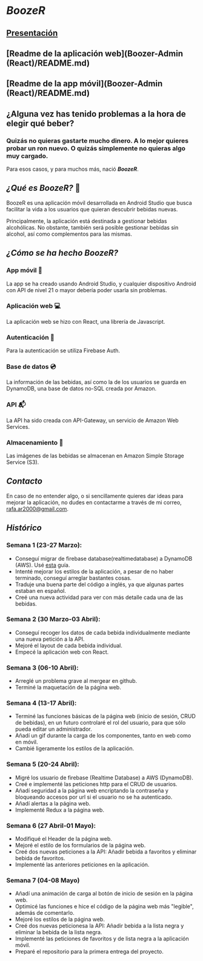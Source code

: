 # _BoozeR_
## [Presentación](https://docs.google.com/presentation/d/1V-Md0SyKP87gJIY4NDrheRQVYlVeGGNqkmiQywAaGYU/edit?usp=sharing)
## [Readme de la aplicación web](Boozer-Admin (React)/README.md)
## [Readme de la app móvil](Boozer-Admin (React)/README.md)
## ¿Alguna vez has tenido problemas a la hora de elegir qué beber?
### Quizás no quieras gastarte mucho dinero. A lo mejor quieres probar un ron nuevo. O quizás simplemente no quieras algo muy cargado.
Para esos casos, y para muchos más, nació ***BoozeR***.

## _¿Qué es BoozeR?_ 🍺
BoozeR es una aplicación móvil desarrollada en Android Studio que busca facilitar la vida a los usuarios que quieran descubrir bebidas nuevas.

Principalmente, la aplicación está destinada a gestionar bebidas alcohólicas. No obstante, también será posible gestionar bebidas sin alcohol, así como complementos para las mismas. </br>

## _¿Cómo se ha hecho BoozeR?_
### App móvil 📱
La app se ha creado usando Android Studio, y cualquier dispositivo Android con API de nivel 21 o mayor debería poder usarla sin problemas.
### Aplicación web 💻
La aplicación web se hizo con React, una librería de Javascript.
### Autenticación 🔑
Para la autenticación se utiliza Firebase Auth.
### Base de datos 💿
La información de las bebidas, así como la de los usuarios se guarda en DynamoDB, una base de datos no-SQL creada por Amazon.
### API 📬
La API ha sido creada con API-Gateway, un servicio de Amazon Web Services.
### Almacenamiento 📂
Las imágenes de las bebidas se almacenan en Amazon Simple Storage Service (S3).

## _Contacto_
En caso de no entender algo, o si sencillamente quieres dar ideas para mejorar la aplicación, no dudes en contactarme a través de mi correo, rafa.ar2000@gmail.com.

## _Histórico_
### Semana 1 (23-27 Marzo):
- Conseguí migrar de firebase database(realtimedatabase) a DynamoDB (AWS).  Usé [esta](https://www.youtube.com/watch?v=oGWJ8xD2W6k) guía.
- Intenté mejorar los estilos de la aplicación, a pesar de no haber terminado, conseguí arreglar bastantes cosas.
- Traduje una buena parte del código a inglés, ya que algunas partes estaban en español.
- Creé una nueva actividad para ver con más detalle cada una de las bebidas.
### Semana 2 (30 Marzo-03 Abril):
- Conseguí recoger los datos de cada bebida individualmente mediante una nueva petición a la API.
- Mejoré el layout de cada bebida individual.
- Empecé la aplicación web con React.
### Semana 3 (06-10 Abril):
- Arreglé un problema grave al mergear en github.
- Terminé la maquetación de la página web.
### Semana 4 (13-17 Abril):
- Terminé las funciones básicas de la página web (inicio de sesión, CRUD de bebidas), en un futuro controlaré el rol del usuario, para que sólo pueda editar un administrador.
- Añadí un gif durante la carga de los componentes, tanto en web como en móvil.
- Cambié ligeramente los estilos de la aplicación.
### Semana 5 (20-24 Abril):
- Migré los usuario de firebase (Realtime Database) a AWS (DynamoDB).
- Creé e implementé las peticiones http para el CRUD de usuarios.
- Añadí seguridad a la página web encriptando la contraseña y bloqueando accesos por url si el usuario no se ha autenticado. 
- Añadí alertas a la página web.
- Implementé Redux a la página web.
### Semana 6 (27 Abril-01 Mayo):
- Modifiqué el Header de la página web.
- Mejoré el estilo de los formularios de la página web.
- Creé dos nuevas peticiones a la API: Añadir bebida a favoritos y eliminar bebida de favoritos.
- Implementé las anteriores peticiones en la aplicación.
### Semana 7 (04-08 Mayo)
- Añadí una animación de carga al botón de inicio de sesión en la página web.
- Optimicé las funciones e hice el código de la página web más "legible", además de comentarlo.
- Mejoré los estilos de la página web.
- Creé dos nuevas peticionesa la API: Añadir bebida a la lista negra y eliminar la bebida de la lista negra.
- Implementé las peticiones de favoritos y de lista negra a la aplicación móvil.
- Preparé el repositorio para la primera entrega del proyecto.


